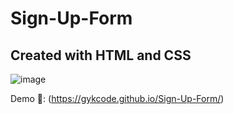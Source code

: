 # Sign-Up-Form

## Created with HTML and CSS

![image](https://user-images.githubusercontent.com/116160329/209606911-acb93acf-3f4a-4c37-87b3-6e02d1d75434.png)

Demo 👀: (https://gykcode.github.io/Sign-Up-Form/)
